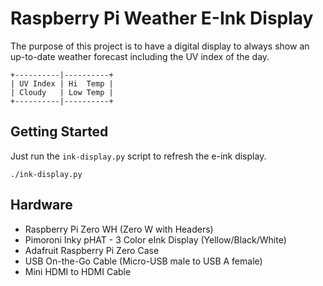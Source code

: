 # Raspberry Pi Weather E-Ink Display

The purpose of this project is to have a digital display to always show an
up-to-date weather forecast including the UV index of the day.

```
+----------|----------+
| UV Index | Hi  Temp |
| Cloudy   | Low Temp |
+----------|----------+
```

## Getting Started

Just run the `ink-display.py` script to refresh the e-ink display.

```
./ink-display.py
```

## Hardware

* Raspberry Pi Zero WH (Zero W with Headers)
* Pimoroni Inky pHAT - 3 Color eInk Display (Yellow/Black/White)
* Adafruit Raspberry Pi Zero Case
* USB On-the-Go Cable (Micro-USB male to USB A female)
* Mini HDMI to HDMI Cable
